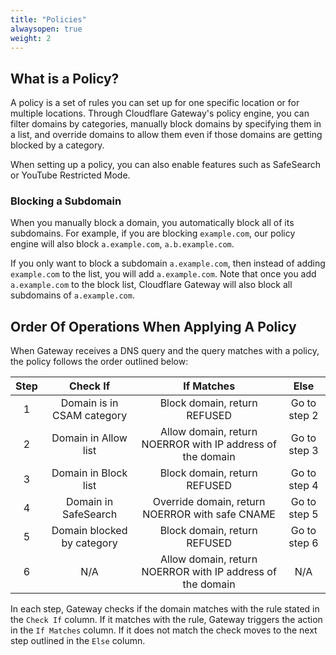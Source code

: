 ```yaml
---
title: "Policies"
alwaysopen: true
weight: 2
---
```


## What is a Policy?

A policy is a set of rules you can set up for one specific location or for multiple locations. Through Cloudflare Gateway's policy engine, you can filter domains by categories, manually block domains by specifying them in a list, and override domains to allow them even if those domains are getting blocked by a category. 

When setting up a policy, you can also enable features such as SafeSearch or YouTube Restricted Mode. 

### Blocking a Subdomain
When you manually block a domain, you automatically block all of its subdomains. For example, if you are blocking `example.com`, our policy engine will also block `a.example.com`, `a.b.example.com`. 

If you only want to block a subdomain `a.example.com`, then instead of adding `example.com` to the list, you will add `a.example.com`. Note that once you add `a.example.com` to the block list, Cloudflare Gateway will also block all subdomains of `a.example.com`.

## Order Of Operations When Applying A Policy

When Gateway receives a DNS query and the query matches with a policy, the policy follows the order outlined below:

| Step |          Check If           |                           If Matches                      |     Else    |
|:----:|:---------------------------:|:---------------------------------------------------------:|:-----------:|
|  1   |  Domain is in CSAM category | Block domain, return REFUSED                              |Go to step 2 |
|  2   |    Domain in Allow list     | Allow domain, return NOERROR with IP address of the domain|Go to step 3 |
|  3   |    Domain in Block list     | Block domain, return REFUSED                              |Go to step 4 |
|  4   |    Domain in SafeSearch     | Override domain, return NOERROR with safe CNAME           |Go to step 5 |
|  5   | Domain blocked by category  | Block domain, return REFUSED                              |Go to step 6 |
|  6   |            N/A              | Allow domain, return NOERROR with IP address of the domain|     N/A     |
In each step, Gateway checks if the domain matches with the rule stated in the `Check If` column. If it matches with the rule, Gateway triggers the action in the `If Matches` column. If it does not match the check moves to the next step outlined in the `Else` column.

